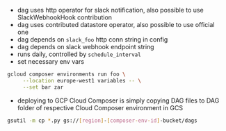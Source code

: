 - dag uses http operator for slack notification, also possible to use SlackWebhookHook contribution
- dag uses contributed datastore operator, also possible to use official one
- dag depends on `slack_foo` http conn string in config 
- dag depends on slack webhook endpoint string
- runs daily, controlled by `schedule_interval`
- set necessary env vars
```bash
gcloud composer environments run foo \
     --location europe-west1 variables -- \
     --set bar zar
```
- deploying to GCP Cloud Composer is simply copying DAG files to DAG folder of respective Cloud Composer environment in GCS
```bash
gsutil -m cp *.py gs://[region]-[composer-env-id]-bucket/dags
```
